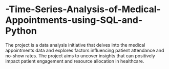 # -Time-Series-Analysis-of-Medical-Appointments-using-SQL-and-Python
The project is a data analysis initiative that delves into the medical appointments data and explores factors influencing patient attendance and no-show rates. The project aims to uncover insights that can positively impact patient engagement and resource allocation in healthcare.
